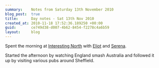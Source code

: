 ```yaml
---
summary:    Notes from Saturday 13th November 2010
blog_post:  true
title:      Day notes - Sat 13th Nov 2010
created_at: 2010-11-18 17:52:36.189250 +00:00
guid:       ce749d38-d007-4b62-8454-f2278c4a6b59
layout:     blog
---
```

Spent the morning at [Interesting North](http://www.interestingnorth.com/) with [Eliot](http://www.eliotfineberg.com/) and [Serena](http://twitter.com/serenamchugh).

Started the afternoon by watching England smash Australia and followed it up by visiting various pubs around Sheffield.
